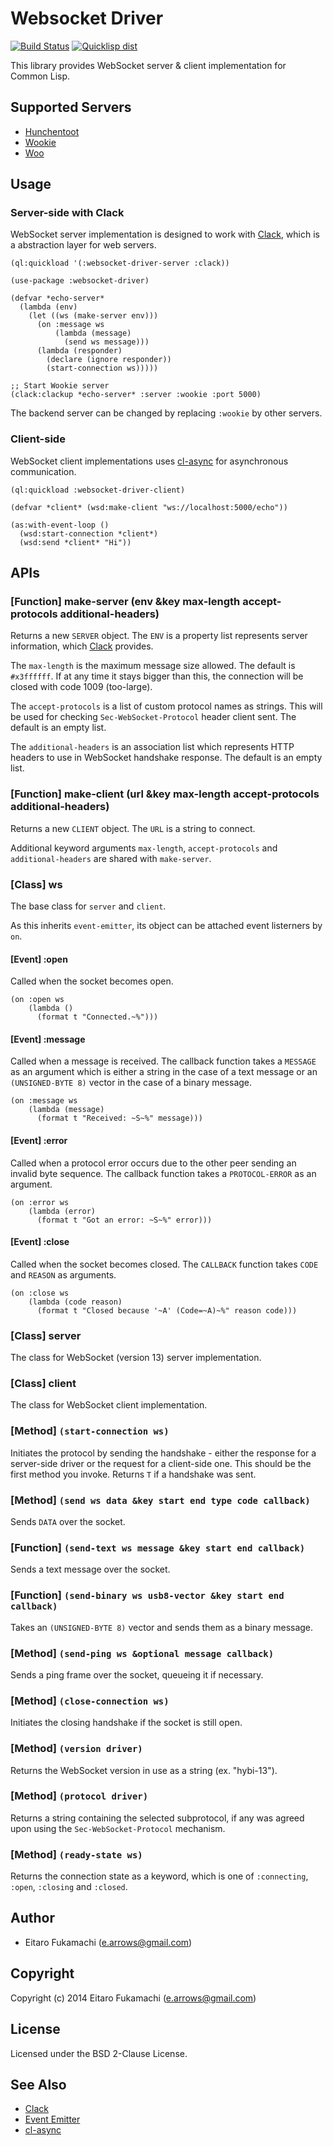 # Websocket Driver

[![Build Status](https://travis-ci.org/fukamachi/websocket-driver.svg?branch=master)](https://travis-ci.org/fukamachi/websocket-driver)
[![Quicklisp dist](http://quickdocs.org/badge/websocket-driver.svg)](http://quickdocs.org/websocket-driver/)

This library provides WebSocket server & client implementation for Common Lisp.

## Supported Servers

* [Hunchentoot](http://weitz.de/hunchentoot/)
* [Wookie](http://wookie.lyonbros.com)
* [Woo](https://github.com/fukamachi/woo)

## Usage

### Server-side with Clack

WebSocket server implementation is designed to work with [Clack](https://github.com/fukamachi/clack), which is a abstraction layer for web servers.

```common-lisp
(ql:quickload '(:websocket-driver-server :clack))

(use-package :websocket-driver)

(defvar *echo-server*
  (lambda (env)
    (let ((ws (make-server env)))
      (on :message ws
          (lambda (message)
            (send ws message)))
      (lambda (responder)
        (declare (ignore responder))
        (start-connection ws)))))

;; Start Wookie server
(clack:clackup *echo-server* :server :wookie :port 5000)
```

The backend server can be changed by replacing `:wookie` by other servers.

### Client-side

WebSocket client implementations uses [cl-async](http://orthecreedence.github.io/cl-async/) for asynchronous communication.

```common-lisp
(ql:quickload :websocket-driver-client)

(defvar *client* (wsd:make-client "ws://localhost:5000/echo"))

(as:with-event-loop ()
  (wsd:start-connection *client*)
  (wsd:send *client* "Hi"))
```

## APIs

### \[Function] make-server (env &key max-length accept-protocols additional-headers)

Returns a new `SERVER` object. The `ENV` is a property list represents server information, which [Clack](http://clacklisp.org) provides.

The `max-length` is the maximum message size allowed. The default is `#x3ffffff`. If at any time it stays bigger than this, the connection will be closed with code 1009 (too-large).

The `accept-protocols` is a list of custom protocol names as strings. This will be used for checking `Sec-WebSocket-Protocol` header client sent. The default is an empty list.

The `additional-headers` is an association list which represents HTTP headers to use in WebSocket handshake response. The default is an empty list.

### \[Function] make-client (url &key max-length accept-protocols additional-headers)

Returns a new `CLIENT` object. The `URL` is a string to connect.

Additional keyword arguments `max-length`, `accept-protocols` and `additional-headers` are shared with `make-server`.

### \[Class] ws

The base class for `server` and `client`.

As this inherits `event-emitter`, its object can be attached event listerners by `on`.

#### \[Event] :open

Called when the socket becomes open.

```common-lisp
(on :open ws
    (lambda ()
      (format t "Connected.~%")))
```

#### \[Event] :message

Called when a message is received. The callback function takes a `MESSAGE` as an argument which is either a string in the case of a text message or an `(UNSIGNED-BYTE 8)` vector in the case of a binary message.

```common-lisp
(on :message ws
    (lambda (message)
      (format t "Received: ~S~%" message)))
```

#### \[Event] :error

Called when a protocol error occurs due to the other peer sending an invalid byte sequence. The callback function takes a `PROTOCOL-ERROR` as an argument.

```common-lisp
(on :error ws
    (lambda (error)
      (format t "Got an error: ~S~%" error)))
```

#### \[Event] :close

Called when the socket becomes closed. The `CALLBACK` function takes `CODE` and `REASON` as arguments.

```common-lisp
(on :close ws
    (lambda (code reason)
      (format t "Closed because '~A' (Code=~A)~%" reason code)))
```

### \[Class] server

The class for WebSocket (version 13) server implementation.

### \[Class] client

The class for WebSocket client implementation.

### \[Method] `(start-connection ws)`

Initiates the protocol by sending the handshake - either the response for a server-side driver or the request for a client-side one. This should be the first method you invoke. Returns `T` if a handshake was sent.

### \[Method] `(send ws data &key start end type code callback)`

Sends `DATA` over the socket.

### \[Function] `(send-text ws message &key start end callback)`

Sends a text message over the socket.

### \[Function] `(send-binary ws usb8-vector &key start end callback)`

Takes an `(UNSIGNED-BYTE 8)` vector and sends them as a binary message.

### \[Method] `(send-ping ws &optional message callback)`

Sends a ping frame over the socket, queueing it if necessary.

### \[Method] `(close-connection ws)`

Initiates the closing handshake if the socket is still open.

### \[Method] `(version driver)`

Returns the WebSocket version in use as a string (ex. "hybi-13").

### \[Method] `(protocol driver)`

Returns a string containing the selected subprotocol, if any was agreed upon using the `Sec-WebSocket-Protocol` mechanism.

### \[Method] `(ready-state ws)`

Returns the connection state as a keyword, which is one of `:connecting`, `:open`, `:closing` and `:closed`.

## Author

* Eitaro Fukamachi (e.arrows@gmail.com)

## Copyright

Copyright (c) 2014 Eitaro Fukamachi (e.arrows@gmail.com)

## License

Licensed under the BSD 2-Clause License.

## See Also

* [Clack](http://clacklisp.org)
* [Event Emitter](https://github.com/fukamachi/event-emitter)
* [cl-async](http://orthecreedence.github.io/cl-async/)
